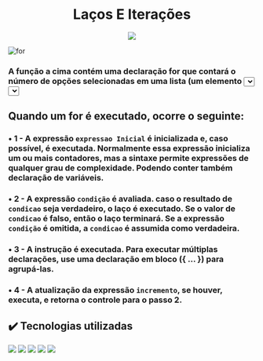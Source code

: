 <h1 align="center">Laços E Iterações</h1>

<p align="center">
<img loading="lazy" src="http://img.shields.io/static/v1?label=STATUS&message=%20CONCLUIDO&color=GREEN&style=for-the-badge"/>
</p>




![for](https://github.com/ConsuloVitor/Exemplo-For/assets/159435982/9b48849d-091e-457c-90fe-9b4a2fb76b4f)

### A função a cima contém uma declaração for que contará o número de opções selecionadas em uma lista (um elemento <select>  permite várias seleções). Dentro do for é declarado uma váriavel i inicializada com zero. A declaração for verifica se i é menor que o número de opções no elemento <select>, executa sucessivas declaração if, e incrementa i de um em um a cada passagem pelo laço.</h3>




## Quando um for é executado, ocorre o seguinte:
<h3> • 1 - A expressão <code>expressao Inicial</code> é inicializada e, caso possível, é executada. Normalmente essa expressão inicializa um ou mais contadores, mas a sintaxe permite expressões de qualquer grau de complexidade. Podendo conter também declaração de variáveis.</h3>
<h3> • 2 - A expressão <code>condição</code> é avaliada. caso o resultado de <code>condicao</code> seja verdadeiro, o laço é executado. Se o valor de <code>condicao</code> é falso, então o laço terminará. Se a expressão <code>condição</code> é omitida, a <code>condicao</code> é assumida como verdadeira. </h3>
<h3> • 3 - A instrução é executada. Para executar múltiplas declarações, use uma declaração em bloco ({ ... }) para agrupá-las. </h3>
<h3> • 4 - A atualização da expressão <code>incremento</code>, se houver, executa, e retorna o controle para o passo 2. </h3>


## ✔️ Tecnologias utilizadas

<img align="" src="https://camo.githubusercontent.com/472c222e8f240a48ae51cd9b082a1b857be809dcd851a25150890c2da50c13a5/68747470733a2f2f696d672e736869656c64732e696f2f62616467652f435353332d3135373242363f7374796c653d666f722d7468652d6261646765266c6f676f3d63737333266c6f676f436f6c6f723d7768697465" data-canonical-src="https://img.shields.io/badge/CSS3-1572B6?style=for-the-badge&amp;logo=css3&amp;logoColor=white" style="max-width: 100%;"> <img align="" src="https://camo.githubusercontent.com/bfe6a48836e87b13a16f1f56f88fee428475c2ac29247992ec9b8bcc7154f881/68747470733a2f2f696d672e736869656c64732e696f2f62616467652f48544d4c352d4533344632363f7374796c653d666f722d7468652d6261646765266c6f676f3d68746d6c35266c6f676f436f6c6f723d7768697465" data-canonical-src="https://img.shields.io/badge/HTML5-E34F26?style=for-the-badge&amp;logo=html5&amp;logoColor=white" style="max-width: 100%;"> <img align="" src="https://camo.githubusercontent.com/fcf9f1ae7ca5c1edecf6711a7cde16c8ffc7d8449714c3c81da40df526b72eaa/68747470733a2f2f696d672e736869656c64732e696f2f62616467652f5653436f64652d3030373844343f7374796c653d666f722d7468652d6261646765266c6f676f3d76697375616c25323073747564696f253230636f6465266c6f676f436f6c6f723d7768697465" data-canonical-src="https://img.shields.io/badge/VSCode-0078D4?style=for-the-badge&amp;logo=visual%20studio%20code&amp;logoColor=white" style="max-width: 100%;"> <img align="" src="https://camo.githubusercontent.com/e8608a6316b9d88ea49559b15837c90b1c14fb172ca6743b50150cd54f208e26/68747470733a2f2f696d672e736869656c64732e696f2f62616467652f4769744875622d3130303030303f7374796c653d666f722d7468652d6261646765266c6f676f3d676974687562266c6f676f436f6c6f723d7768697465" data-canonical-src="https://img.shields.io/badge/GitHub-100000?style=for-the-badge&amp;logo=github&amp;logoColor=white" style="max-width: 100%;"> <img src="https://camo.githubusercontent.com/53ec2e58e03ba275d9b3a386abd96a243cf744a1a7121bdf8262fc8ae6ebc335/68747470733a2f2f696d672e736869656c64732e696f2f62616467652f6a6176617363726970742d2532333332333333302e7376673f7374796c653d666f722d7468652d6261646765266c6f676f3d6a617661736372697074266c6f676f436f6c6f723d253233463744463145" data-canonical-src="https://img.shields.io/badge/javascript-%23323330.svg?style=for-the-badge&amp;logo=javascript&amp;logoColor=%23F7DF1E" style="max-width: 100%;">




